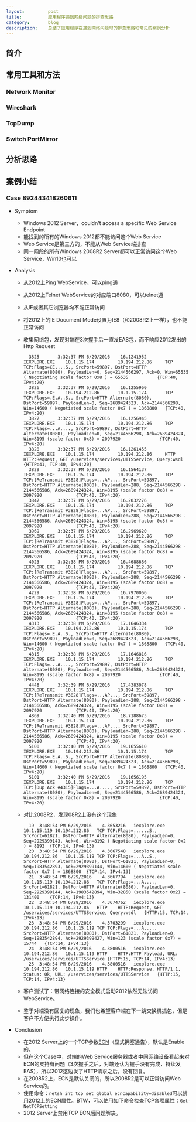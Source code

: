 ```yaml
---
layout:         post
title:          应用程序遇到网络问题的排查思路
category:       blog
description:    总结了应用程序在遇到网络问题时的排查思路和常见的案例分析
---
```


## 简介

## 常用工具和方法

### Network Monitor

### Wireshark

### TcpDump

### Switch PortMirror

## 分析思路

## 案例小结

### Case 892443418260611
- Symptom
	- Windows 2012 Server，couldn't access a specific Web Service Endpoint
	- 能找到的所有的Windows 2012都不能访问这个Web Service
	- Web Service是第三方的，不能从Web Service端排查
	- 同一网段的所有Windows 2008R2 Server都可以正常访问这个Web Service，Win10也可以
- Analysis
	- 从2012上Ping WebService，可以ping通
	- 从2012上Telnet WebService的对应端口8080，可以telnet通
	- 从IE或者其它浏览器均不能正常访问
	- 将2012上的IE Document Mode设置为IE8（和2008R2上一样），也不能正常访问
	- 收集网络包，发现对端在3次握手后一直发EAS包，而不响应2012发出的Http Request

			3825       3:32:37 PM 6/29/2016    16.1241952          IEXPLORE.EXE    10.1.15.174         10.194.212.86     TCP                TCP:Flags=CE....S., SrcPort=59897, DstPort=HTTP Alternate(8080), PayloadLen=0, Seq=2144566297, Ack=0, Win=65535 ( Negotiating scale factor 0x8 ) = 65535           {TCP:40, IPv4:20}
			3826       3:32:37 PM 6/29/2016    16.1255960          IEXPLORE.EXE    10.194.212.86       10.1.15.174       TCP                TCP:Flags=.E.A..S., SrcPort=HTTP Alternate(8080), DstPort=59897, PayloadLen=0, Seq=2689424323, Ack=2144566298, Win=14600 ( Negotiated scale factor 0x7 ) = 1868800   {TCP:40, IPv4:20}
			3827       3:32:37 PM 6/29/2016    16.1256945          IEXPLORE.EXE    10.1.15.174         10.194.212.86     TCP                TCP:Flags=...A...., SrcPort=59897, DstPort=HTTP Alternate(8080), PayloadLen=0, Seq=2144566298, Ack=2689424324, Win=8195 (scale factor 0x8) = 2097920               {TCP:40, IPv4:20}
			3828       3:32:37 PM 6/29/2016    16.1261455          IEXPLORE.EXE    10.1.15.174         10.194.212.86     HTTP               HTTP:Request, GET /uservices/services/UTTSService, Query:wsdl               {HTTP:41, TCP:40, IPv4:20}
			3829       3:32:37 PM 6/29/2016    16.1564137          IEXPLORE.EXE    10.1.15.174         10.194.212.86     TCP                TCP:[ReTransmit #3828]Flags=...AP..., SrcPort=59897, DstPort=HTTP Alternate(8080), PayloadLen=288, Seq=2144566298 - 2144566586, Ack=2689424324, Win=8195 (scale factor 0x8) = 2097920             {TCP:40, IPv4:20}
			3847       3:32:37 PM 6/29/2016    16.2032276          IEXPLORE.EXE    10.1.15.174         10.194.212.86     TCP                TCP:[ReTransmit #3828]Flags=...AP..., SrcPort=59897, DstPort=HTTP Alternate(8080), PayloadLen=288, Seq=2144566298 - 2144566586, Ack=2689424324, Win=8195 (scale factor 0x8) = 2097920             {TCP:40, IPv4:20}
			3969       3:32:37 PM 6/29/2016    16.2969620          IEXPLORE.EXE    10.1.15.174         10.194.212.86     TCP                TCP:[ReTransmit #3828]Flags=...AP..., SrcPort=59897, DstPort=HTTP Alternate(8080), PayloadLen=288, Seq=2144566298 - 2144566586, Ack=2689424324, Win=8195 (scale factor 0x8) = 2097920             {TCP:40, IPv4:20}
			4023       3:32:38 PM 6/29/2016    16.4688686          IEXPLORE.EXE    10.1.15.174         10.194.212.86     TCP                TCP:[ReTransmit #3828]Flags=...AP..., SrcPort=59897, DstPort=HTTP Alternate(8080), PayloadLen=288, Seq=2144566298 - 2144566586, Ack=2689424324, Win=8195 (scale factor 0x8) = 2097920             {TCP:40, IPv4:20}
			4229       3:32:38 PM 6/29/2016    16.7970066          IEXPLORE.EXE    10.1.15.174         10.194.212.86     TCP                TCP:[ReTransmit #3828]Flags=...AP..., SrcPort=59897, DstPort=HTTP Alternate(8080), PayloadLen=288, Seq=2144566298 - 2144566586, Ack=2689424324, Win=8195 (scale factor 0x8) = 2097920             {TCP:40, IPv4:20}
			4313       3:32:38 PM 6/29/2016    17.1646334          IEXPLORE.EXE    10.194.212.86       10.1.15.174       TCP                TCP:Flags=.E.A..S., SrcPort=HTTP Alternate(8080), DstPort=59897, PayloadLen=0, Seq=2689424323, Ack=2144566298, Win=14600 ( Negotiated scale factor 0x7 ) = 1868800   {TCP:40, IPv4:20}
			4315       3:32:38 PM 6/29/2016    17.1646816          IEXPLORE.EXE    10.1.15.174         10.194.212.86     TCP                TCP:Flags=...A...., SrcPort=59897, DstPort=HTTP Alternate(8080), PayloadLen=0, Seq=2144566586, Ack=2689424324, Win=8195 (scale factor 0x8) = 2097920               {TCP:40, IPv4:20}
			4448       3:32:39 PM 6/29/2016    17.4383078          IEXPLORE.EXE    10.1.15.174         10.194.212.86     TCP                TCP:[ReTransmit #3828]Flags=...AP..., SrcPort=59897, DstPort=HTTP Alternate(8080), PayloadLen=288, Seq=2144566298 - 2144566586, Ack=2689424324, Win=8195 (scale factor 0x8) = 2097920             {TCP:40, IPv4:20}
			4869       3:32:40 PM 6/29/2016    18.7188673          IEXPLORE.EXE    10.1.15.174         10.194.212.86     TCP                TCP:[ReTransmit #3828]Flags=...AP..., SrcPort=59897, DstPort=HTTP Alternate(8080), PayloadLen=288, Seq=2144566298 - 2144566586, Ack=2689424324, Win=8195 (scale factor 0x8) = 2097920             {TCP:40, IPv4:20}
			5100       3:32:40 PM 6/29/2016    19.1655610          IEXPLORE.EXE    10.194.212.86       10.1.15.174       TCP                TCP:Flags=.E.A..S., SrcPort=HTTP Alternate(8080), DstPort=59897, PayloadLen=0, Seq=2689424323, Ack=2144566298, Win=14600 ( Negotiated scale factor 0x7 ) = 1868800   {TCP:40, IPv4:20}
			5101       3:32:40 PM 6/29/2016    19.1656195          IEXPLORE.EXE    10.1.15.174         10.194.212.86     TCP                TCP:[Dup Ack #4315]Flags=...A...., SrcPort=59897, DstPort=HTTP Alternate(8080), PayloadLen=0, Seq=2144566586, Ack=2689424324, Win=8195 (scale factor 0x8) = 2097920               {TCP:40, IPv4:20}


	- 对比2008R2，发现08R2上没有这个现象

			19	3:48:54 PM 6/29/2016	4.3653216	iexplore.exe	10.1.15.119	10.194.212.86	TCP	TCP:Flags=......S., SrcPort=61821, DstPort=HTTP Alternate(8080), PayloadLen=0, Seq=2929399143, Ack=0, Win=8192 ( Negotiating scale factor 0x2 ) = 8192	{TCP:14, IPv4:13}
			20	3:48:54 PM 6/29/2016	4.3667548	iexplore.exe	10.194.212.86	10.1.15.119	TCP	TCP:Flags=...A..S., SrcPort=HTTP Alternate(8080), DstPort=61821, PayloadLen=0, Seq=1983542893, Ack=2929399144, Win=14600 ( Negotiated scale factor 0x7 ) = 1868800	{TCP:14, IPv4:13}
			21	3:48:54 PM 6/29/2016	4.3667794	iexplore.exe	10.1.15.119	10.194.212.86	TCP	TCP:Flags=...A...., SrcPort=61821, DstPort=HTTP Alternate(8080), PayloadLen=0, Seq=2929399144, Ack=1983542894, Win=32850 (scale factor 0x2) = 131400	{TCP:14, IPv4:13}
			22	3:48:54 PM 6/29/2016	4.3674762	iexplore.exe	10.1.15.119	10.194.212.86	HTTP	HTTP:Request, GET /uservices/services/UTTSService, Query:wsdl	{HTTP:15, TCP:14, IPv4:13}
			23	3:48:54 PM 6/29/2016	4.3703299	iexplore.exe	10.194.212.86	10.1.15.119	TCP	TCP:Flags=...A...., SrcPort=HTTP Alternate(8080), DstPort=61821, PayloadLen=0, Seq=1983542894, Ack=2929399427, Win=123 (scale factor 0x7) = 15744	{TCP:14, IPv4:13}
			24	3:48:54 PM 6/29/2016	4.3800516	iexplore.exe	10.194.212.86	10.1.15.119	HTTP	HTTP:HTTP Payload, URL: /uservices/services/UTTSService	{HTTP:15, TCP:14, IPv4:13}
			25	3:48:54 PM 6/29/2016	4.3800516	iexplore.exe	10.194.212.86	10.1.15.119	HTTP	HTTP:Response, HTTP/1.1, Status: Ok, URL: /uservices/services/UTTSService	{HTTP:15, TCP:14, IPv4:13}
	
	- 客户测试了：带网络连接的安全模式启动2012依然无法访问WebService。
	- 鉴于对端没有回复的现象，我们也希望客户端在下一跳交换机抓包，但是客户不方便执行此步操作。

- Conclusion
	-  在2012 Server上的一个TCP参数[ECN](https://tools.ietf.org/html/rfc3168#page-6)（显式拥塞通告），默认是Enable的。
	- 但在这个Case中，对端的Web Service服务器或者中间网络设备看起来对ECN的支持有问题（3次握手之后，对端还认为握手没有完成，持续发EAS），所以2012这边发了HTTP请求之后，没有回复。
	- 在2008R2上，ECN是默认关闭的，所以2008R2是可以正常访问Web Service的。
	- 使用命令：`netsh int tcp set global ecncapability=disabled`可以禁用2012上的ECN属性。BTW，可以使用如下命令检查TCP各项属性：`Get-NetTCPSetting`
	- 2012 Server上禁用TCP ECN后问题解决。

